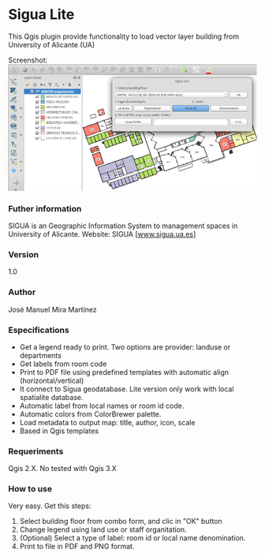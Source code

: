 # Sigua Lite
This Qgis plugin provide functionality to load vector layer building from University of Alicante (UA)

Screenshot:
![alt text](  https://github.com/josemamira/SiguaLitePlugin/raw/master/SiguaLite/doc/screenshot.png "Captura")
### Futher information
SIGUA is an Geographic Information System to management spaces in University of Alicante. Website: SIGUA [www.sigua.ua.es]

### Version
1.0

### Author
José Manuel Mira Martínez

### Especifications
  - Get a legend ready to print. Two options are provider: landuse or departments 
  - Get labels from room code 
  - Print to PDF file using predefined templates with automatic align (horizontal/vertical) 
  - It connect to Sigua geodatabase. Lite version only work with local spatialite database.
  - Automatic label from local names or room id code.
  - Automatic colors from ColorBrewer palette.
  - Load metadata to output map: title, author, icon, scale
  - Based in Qgis templates
  
### Requeriments
Qgis 2.X.
No tested with Qgis 3.X

### How to use
Very easy. Get this steps:
1. Select building floor from combo form, and clic in "OK" button
2. Change legend using land use or staff organitation.
3. (Optional) Select a type of label: room id or local name denomination. 
4. Print to file in PDF and PNG format.

